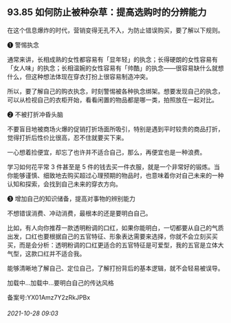 ## 93.85 如何防止被种杂草：提高选购时的分辨能力
在这个信息爆炸的时代，营销变得无孔不入，为防止错误购买，要了解以下规则。



❶
 警惕执念
 



通常来讲，长相成熟的女性都容易有「显年轻」的执念；长得硬朗的女性容易有「女人味」的执念；长相温婉的女性容易有「帅酷」的执念——很容易缺什么就想什么，但这种想法体现在穿衣打扮上很容易制造冲突。



所以，要了解自己的购衣执念，时刻警惕被各种执念绑架。想要发现自己的执念，可以从检视自己的衣柜开始，看看闲置的物品都是哪一类，拍照放在一起对比。



❷
 不被打折冲昏头脑
 



不要盲目地被商场火爆的促销打折场面所吸引，特别是遇到平时较贵的商品打折，觉得打折后性价比很高，忍不住就要买下来。



一心想着捡便宜，却忘了也许并不适合自己，那么，再便宜也是一种浪费。



学习如何花平常 3 件甚至是 5 件的钱去买一件衣服，就是一个非常好的锻炼。当你能够谨慎、细致地去购买超过心理预期的物品时，也意味着你对自己未来的一种认知和探索，会找到自己未来的穿衣方向。



❸
 增加自己的知识储备，提高对事物的辨别能力
 



不想错误消费、冲动消费，最根本的还是要明白自己。



比如，有人向你推荐一款透明粉调的口红，如果你能明白，一切都要从自己的气质出发，口红也要根据自己的五官特征、形象表达需要来选择，你就不会立刻买买买，而是会分析：透明粉调的口红更适合的五官特征是可爱型，我的五官是立体大气型，这款口红并不适合我。



能够清晰地了解自己、定位自己，了解打扮背后的基本逻辑，就不会轻易被误导。



![]()加载中...![]()加载中...要明白自己的传达风格
 



备案号:YX01Amz7Y2zRkJPBx


###### 2021-10-28 09:03
